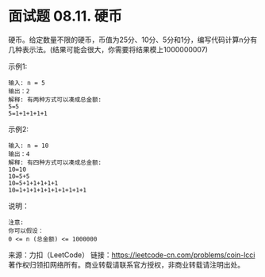 # 面试题 08.11. 硬币

硬币。给定数量不限的硬币，币值为25分、10分、5分和1分，编写代码计算n分有几种表示法。(结果可能会很大，你需要将结果模上1000000007)

示例1:
```text
输入: n = 5
输出：2
解释: 有两种方式可以凑成总金额:
5=5
5=1+1+1+1+1
```

示例2:
```text
输入: n = 10
输出：4
解释: 有四种方式可以凑成总金额:
10=10
10=5+5
10=5+1+1+1+1+1
10=1+1+1+1+1+1+1+1+1+1
```

说明：

    注意:
    你可以假设：
    0 <= n (总金额) <= 1000000

来源：力扣（LeetCode）
链接：https://leetcode-cn.com/problems/coin-lcci
著作权归领扣网络所有。商业转载请联系官方授权，非商业转载请注明出处。